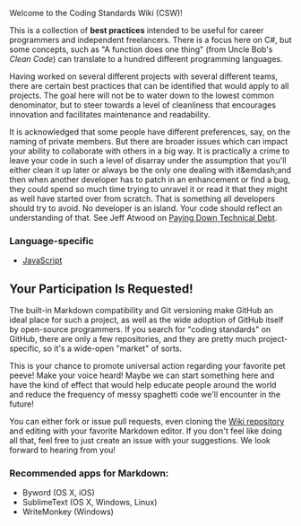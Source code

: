 Welcome to the Coding Standards Wiki (CSW)!

This is a collection of **best practices** intended to be useful for career programmers and independent freelancers. There is a focus here on C#, but some concepts, such as "A function does one thing" (from Uncle Bob's _Clean Code_) can translate to a hundred different programming languages.

Having worked on several different projects with several different teams, there are certain best practices that can be identified that would apply to all projects. The goal here will not be to water down to the lowest common denominator, but to steer towards a level of cleanliness that encourages innovation and facilitates maintenance and readability.

It is acknowledged that some people have different preferences, say, on the naming of private members. But there are broader issues which can impact your ability to collaborate with others in a big way. It is practically a crime to leave your code in such a level of disarray under the assumption that you'll either clean it up later or always be the only one dealing with it&emdash;and then when another developer has to patch in an enhancement or find a bug, they could spend so much time trying to unravel it or read it that they might as well have started over from scratch. That is something all developers should try to avoid. No developer is an island. Your code should reflect an understanding of that. See Jeff Atwood on [Paying Down Technical Debt](http://www.codinghorror.com/blog/2009/02/paying-down-your-technical-debt.html).

### Language-specific

- [JavaScript](https://github.com/A-frame/coding-standards/wiki/JavaScript)

## Your Participation Is Requested!

The built-in Markdown compatibility and Git versioning make GitHub an ideal place for such a project, as well as the wide adoption of GitHub itself by open-source programmers. If you search for "coding standards" on GitHub, there are only a few repositories, and they are pretty much project-specific, so it's a wide-open "market" of sorts.

This is your chance to promote universal action regarding your favorite pet peeve! Make your voice heard! Maybe we can start something here and have the kind of effect that would help educate people around the world and reduce the frequency of messy spaghetti code we'll encounter in the future!

You can either fork or issue pull requests, even cloning the [Wiki repository](https://github.com/A-frame/coding-standards.wiki.git) and editing with your favorite Markdown editor. If you don't feel like doing all that, feel free to just create an issue with your suggestions. We look forward to hearing from you!

### Recommended apps for Markdown:

- Byword (OS X, iOS)
- SublimeText (OS X, Windows, Linux)
- WriteMonkey (Windows)